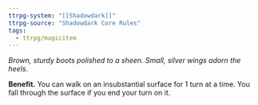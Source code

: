 ```yaml
---
ttrpg-system: "[[Shadowdark]]"
ttrpg-source: "Shadowdark Core Rules"
tags:
  - ttrpg/magicitem
---
```

*Brown, sturdy boots polished to a sheen. Small, silver wings adorn the heels.*

**Benefit.** You can walk on an insubstantial surface for 1 turn at a time. You fall through the surface if you end your turn on it.
